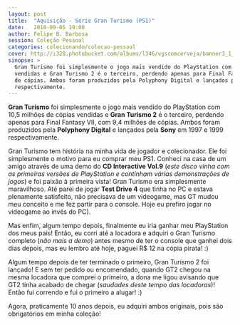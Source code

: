 ```yaml
---
layout: post
title:  "Aquisição - Série Gran Turismo (PS1)"
date:   2010-09-05 19:00
author: Felipe B. Barbosa
session: Coleção Pessoal
categories: colecionando/colecao-pessoal
cover: http://i328.photobucket.com/albums/l346/vgscomcerveja/banner3_1_zpsplzx2idj.jpg
sinopse: >
  Gran Turismo foi simplesmente o jogo mais vendido do PlayStation com 10,5 milhões de cópias
  vendidas e Gran Turismo 2 é o terceiro, perdendo apenas para Final Fantasy VII, com 9,4 milhões
  de cópias. Ambos foram produzidos pela Polyphony Digital e lançados pela Sony em 1997 e 1999
  respectivamente.
---
```

**Gran Turismo** foi simplesmente o jogo mais vendido do PlayStation com 10,5 milhões de cópias
vendidas e **Gran Turismo 2** é o terceiro, perdendo apenas para Final Fantasy VII, com 9,4 milhões
de cópias. Ambos foram produzidos pela **Polyphony Digital** e lançados pela **Sony** em 1997 e 1999
respectivamente.

Gran Turismo tem história na minha vida de jogador e colecionador. Ele foi simplesmente o motivo
para eu comprar meu PS1. Conheci na casa de um amigo através de uma demo do **CD Interactive Vol.9**
(*este disco vinha com as primeiras versões de PlayStation e continham várias demonstrações de jogos*)
e foi paixão à primeira vista! Gran Turismo era simplesmente maravilhoso. Até parei de jogar
**Test Drive 4** que tinha no PC e estava plenamente satisfeito, não precisava de um videogame,
mas GT mudou meu conceito e me fez partir para o console. Hoje eu prefiro jogar no videogame
ao invés do PC).

Mas enfim, algum tempo depois, finalmente eu iria ganhar meu PlayStation dos meus pais! Então, eu
corri até a locadora e adquiri o Gran Turismo completo (*não mais a demo*) antes mesmo de ter o
console que ganhei dois dias depois, mas eu lembro até hoje, paguei R$ 12 na cópia pirata! :)

Algum tempo depois de ter terminado o primeiro, Gran Turismo 2 foi lançado! E sem ter pedido ou
encomendado, quando GT2 chegou na mesma locadora que comprei o primeiro, a dona me ligou avisando
que GT2 tinha acabado de chegar (*saudades deste tempo das locadoras*)! Então fui correndo e fui
o primeiro a alugar! :)

Agora, praticamente 10 anos depois, eu adquiri ambos originais, pois são obrigatórios em minha
coleção!
